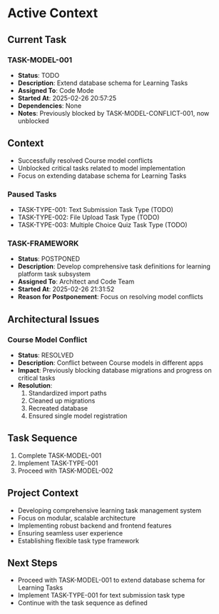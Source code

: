# Active Context

## Current Task

### TASK-MODEL-001
- **Status**: TODO
- **Description**: Extend database schema for Learning Tasks
- **Assigned To**: Code Mode
- **Started At**: 2025-02-26 20:57:25
- **Dependencies**: None
- **Notes**: Previously blocked by TASK-MODEL-CONFLICT-001, now unblocked

## Context
- Successfully resolved Course model conflicts
- Unblocked critical tasks related to model implementation
- Focus on extending database schema for Learning Tasks

### Paused Tasks
- TASK-TYPE-001: Text Submission Task Type (TODO)
- TASK-TYPE-002: File Upload Task Type (TODO)
- TASK-TYPE-003: Multiple Choice Quiz Task Type (TODO)

### TASK-FRAMEWORK
- **Status**: POSTPONED
- **Description**: Develop comprehensive task definitions for learning platform task subsystem
- **Assigned To**: Architect and Code Team
- **Started At**: 2025-02-26 21:31:52
- **Reason for Postponement**: Focus on resolving model conflicts

## Architectural Issues

### Course Model Conflict
- **Status**: RESOLVED
- **Description**: Conflict between Course models in different apps
- **Impact**: Previously blocking database migrations and progress on critical tasks
- **Resolution**: 
  1. Standardized import paths
  2. Cleaned up migrations
  3. Recreated database
  4. Ensured single model registration

## Task Sequence
1. Complete TASK-MODEL-001
2. Implement TASK-TYPE-001
3. Proceed with TASK-MODEL-002

## Project Context
- Developing comprehensive learning task management system
- Focus on modular, scalable architecture
- Implementing robust backend and frontend features
- Ensuring seamless user experience
- Establishing flexible task type framework

## Next Steps
- Proceed with TASK-MODEL-001 to extend database schema for Learning Tasks
- Implement TASK-TYPE-001 for text submission task type
- Continue with the task sequence as defined
